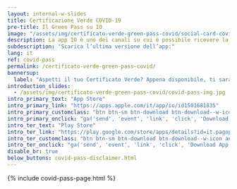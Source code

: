 ```yaml
---
layout: internal-w-slides
title: Certificazione Verde COVID-19
pre-title: Il Green Pass su IO
image: "/assets/img/certificato-verde-green-pass-covid/social-card-covid-pass.jpg"
description: La app IO è uno dei canali su cui è possibile ricevere la Certificazione Verde COVID-19 (EU Digital COVID Certificate), anche conosciuta come Green Pass.
subdescription: "Scarica l’ultima versione dell’app:"
lang: it
ref: covid-pass
permalink: /certificato-verde-green-pass-covid/
bannersup:
  label: "Aspetti il tuo Certificato Verde? Appena disponibile, ti sarà inviato tramite un messaggio in app IO"
introduction_slides:
  - /assets/img/certificato-verde-green-pass-covid/covid-pass-img.jpg
intro_primary_text: "App Store"
intro_primary_link: "https://apps.apple.com/it/app/io/id1501681835"
intro_primary_customclass: "btn btn-sm btn-download btn-download--w-icon ios text-uppercase px-3 px-md-5 mr-2"
intro_primary_onclick: "ga('send', 'event', 'link', 'click', 'Download App: iOS', 1)"
intro_ter_text: "Play Store"
intro_ter_link: "https://play.google.com/store/apps/details?id=it.pagopa.io.app"
intro_ter_customclass: "btn btn-sm btn-download btn-download--w-icon android text-uppercase px-3 px-md-5 "
intro_ter_onclick: "ga('send', 'event', 'link', 'click', 'Download App: Android', 1)"
disable_br: true
below_buttons: covid-pass-disclaimer.html
---
```


{% include covid-pass-page.html %}
